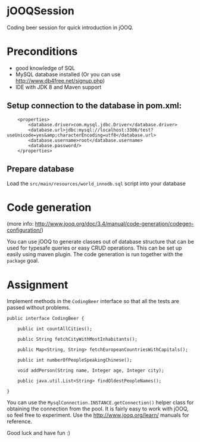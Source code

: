 jOOQSession
===========

Coding beer session for quick introduction in jOOQ.

# Preconditions
- good knowledge of SQL
- MySQL database installed (Or you can use http://www.db4free.net/signup.php)
- IDE with JDK 8 and Maven support

## Setup connection to the database in pom.xml:

```
    <properties>
        <database.driver>com.mysql.jdbc.Driver</database.driver>
        <database.url>jdbc:mysql://localhost:3306/test?useUnicode=yes&amp;characterEncoding=utf8</database.url>
        <database.username>root</database.username>
        <database.password/>
    </properties>
```

## Prepare database
Load the `src/main/resources/world_innodb.sql` script into your database

# Code generation
(more info: http://www.jooq.org/doc/3.4/manual/code-generation/codegen-configuration/)

You can use jOOQ to generate classes out of database structure that can be used for typesafe queries or easy CRUD operations.
This can be set up easily using maven plugin. The code generation is run together with the `package` goal.

# Assignment
Implement methods in the `CodingBeer` interface so that all the tests are passed without problems.

```
public interface CodingBeer {

    public int countAllCities();

    public String fetchCityWithMostInhabitants();

    public Map<String, String> fetchEuropeanCountriesWithCapitals();

    public int numberOfPeopleSpeakingChinese();

    void addPerson(String name, Integer age, Integer city);

    public java.util.List<String> findOldestPeopleNames();

}
```

You can use the `MysqlConnection.INSTANCE.getConnection()` helper class for obtaining the connection from the pool. It is fairly easy to work with jOOQ, so feel free to experiment. Use the http://www.jooq.org/learn/ manuals for reference.

Good luck and have fun :)
